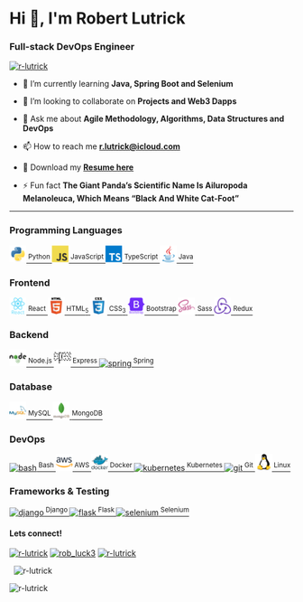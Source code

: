 <h1 align="left">Hi 👋, I'm Robert Lutrick</h1>
<h3 align="left">Full-stack DevOps Engineer</h3>
<p align="left">
    <a href="https://github.com/ryo-ma/github-profile-trophy">
        <img src="https://github-profile-trophy.vercel.app/?username=r-lutrick" 
             alt="r-lutrick" /></a>
</p>

- 🌱 I’m currently learning **Java, Spring Boot and Selenium**

- 🤝 I’m looking to collaborate on **Projects and Web3 Dapps**

- 💬 Ask me about **Agile Methodology, Algorithms, Data Structures and DevOps**

- 📫 How to reach me **r.lutrick@icloud.com**

- 📄 Download my <a href="https://docs.google.com/document/d/1nHtiTVg0hUk_CItRQTGX583r_w7a-fe2jEl8sfilNOE/export?format=pdf" target="_blank" rel="noreferrer"> **Resume here** </a>

- ⚡ Fun fact **The Giant Panda’s Scientific Name Is Ailuropoda Melanoleuca, Which Means “Black And White Cat-Foot”**
---
<h3 align="left">Programming Languages</h3>
<p align="left">
    <a href="https://www.python.org" target="_blank" rel="noreferrer">
        <img src="https://raw.githubusercontent.com/devicons/devicon/master/icons/python/python-original.svg"
            alt="python" width="30" height="30" /><sup> Python </sup></a>
    <a href="https://developer.mozilla.org/en-US/docs/Web/JavaScript" target="_blank" rel="noreferrer">
        <img src="https://raw.githubusercontent.com/devicons/devicon/master/icons/javascript/javascript-original.svg"
            alt="javascript" width="30" height="30" /><sup> JavaScript </sup></a>
    <a href="https://www.typescriptlang.org/" target="_blank" rel="noreferrer">
        <img src="https://raw.githubusercontent.com/devicons/devicon/master/icons/typescript/typescript-original.svg"
            alt="typescript" width="30" height="30" /><sup> TypeScript </sup></a>
    <a href="https://www.java.com" target="_blank" rel="noreferrer">
        <img src="https://raw.githubusercontent.com/devicons/devicon/master/icons/java/java-original.svg" alt="java"
            width="30" height="30" /><sup> Java </sup></a>
</p>

<h3 align="left">Frontend</h3>
<p align="left">
    <a href="https://reactjs.org/" target="_blank" rel="noreferrer">
        <img src="https://raw.githubusercontent.com/devicons/devicon/master/icons/react/react-original-wordmark.svg"
            alt="react" width="30" height="30" /><sup> React </sup></a>
    <a href="https://www.w3.org/html/" target="_blank" rel="noreferrer">
        <img src="https://raw.githubusercontent.com/devicons/devicon/master/icons/html5/html5-original-wordmark.svg"
            alt="html5" width="30" height="30" /><sup> HTML<sub>5</sub> </sup></a>
    <a href="https://www.w3schools.com/css/" target="_blank" rel="noreferrer">
        <img src="https://raw.githubusercontent.com/devicons/devicon/master/icons/css3/css3-original-wordmark.svg"
            alt="css3" width="30" height="30" /><sup> CSS<sub>3</sub> </sup></a>
    <a href="https://getbootstrap.com" target="_blank" rel="noreferrer">
        <img src="https://raw.githubusercontent.com/devicons/devicon/master/icons/bootstrap/bootstrap-plain-wordmark.svg"
            alt="bootstrap" width="30" height="30" /><sup> Bootstrap </sup></a>
    <a href="https://sass-lang.com" target="_blank" rel="noreferrer">
        <img src="https://raw.githubusercontent.com/devicons/devicon/master/icons/sass/sass-original.svg" alt="sass"
            width="30" height="30" /> <sup> Sass </sup></a>
    <a href="https://redux.js.org" target="_blank" rel="noreferrer">
        <img src="https://raw.githubusercontent.com/devicons/devicon/master/icons/redux/redux-original.svg" alt="redux"
            width="30" height="30" /> <sup> Redux </sup></a>
</p>

<h3 align="left">Backend</h3>
<p align="left">
    <a href="https://nodejs.org" target="_blank" rel="noreferrer">
        <img src="https://raw.githubusercontent.com/devicons/devicon/master/icons/nodejs/nodejs-original-wordmark.svg"
            alt="nodejs" width="30" height="30" /><sup> Node.js </sup></a>
    <a href="https://expressjs.com" target="_blank" rel="noreferrer">
        <img src="https://raw.githubusercontent.com/rahuldkjain/github-profile-readme-generator/888aff31e1d26dd2a6acf6afebbc34970aeb0118/src/images/icons/BackendDevelopment/express.svg"
            alt="express" width="30" height="30" /><sup> Express </sup>
    </a>
    <a href="https://spring.io/" target="_blank" rel="noreferrer">
        <img src="https://www.vectorlogo.zone/logos/springio/springio-icon.svg" alt="spring" width="30"
            height="30" /><sup> Spring </sup>
    </a>
</p>

<h3 align="left">Database</h3>
<p align="left">
    <a href="https://www.mysql.com/" target="_blank" rel="noreferrer">
        <img src="https://raw.githubusercontent.com/devicons/devicon/master/icons/mysql/mysql-original-wordmark.svg"
            alt="mysql" width="30" height="30" /><sup> MySQL </sup> </a>
    <a href="https://www.mongodb.com/" target="_blank" rel="noreferrer">
        <img src="https://raw.githubusercontent.com/devicons/devicon/master/icons/mongodb/mongodb-original-wordmark.svg"
            alt="mongodb" width="30" height="30" /> <sup> MongoDB </sup> </a>
</p>

<h3 align="left">DevOps</h3>
<p align="left">
    <a href="https://www.gnu.org/software/bash/" target="_blank" rel="noreferrer">
        <img src="https://www.vectorlogo.zone/logos/gnu_bash/gnu_bash-icon.svg" alt="bash" width="30"
            height="30" /><sup> Bash </sup></a>
    <a href="https://aws.amazon.com" target="_blank" rel="noreferrer">
        <img src="https://raw.githubusercontent.com/devicons/devicon/master/icons/amazonwebservices/amazonwebservices-original-wordmark.svg"
            alt="aws" width="30" height="30" /><sup> AWS </sup></a>
    <a href="https://www.docker.com/" target="_blank" rel="noreferrer">
        <img src="https://raw.githubusercontent.com/devicons/devicon/master/icons/docker/docker-original-wordmark.svg"
            alt="docker" width="30" height="30" /><sup> Docker </sup></a>
    <a href="https://kubernetes.io" target="_blank" rel="noreferrer">
        <img src="https://www.vectorlogo.zone/logos/kubernetes/kubernetes-icon.svg" alt="kubernetes" width="30"
            height="30" /><sup> Kubernetes </sup></a>
    <a href="https://git-scm.com/" target="_blank" rel="noreferrer">
        <img src="https://www.vectorlogo.zone/logos/git-scm/git-scm-icon.svg" alt="git" width="30" height="30" /><sup>
            Git </sup></a>
    <a href="https://www.linux.org/" target="_blank" rel="noreferrer">
        <img src="https://raw.githubusercontent.com/devicons/devicon/master/icons/linux/linux-original.svg" alt="linux"
            width="30" height="30" /><sup> Linux </sup></a>
</p>

<h3 align="left">Frameworks & Testing</h3>
<p align="left">
    <a href="https://www.djangoproject.com/" target="_blank" rel="noreferrer">
        <img src="https://cdn.worldvectorlogo.com/logos/django.svg" alt="django" width="30" height="30" /><sup> Django
        </sup></a>
    <a href="https://flask.palletsprojects.com/" target="_blank" rel="noreferrer">
        <img src="https://www.vectorlogo.zone/logos/pocoo_flask/pocoo_flask-icon.svg" alt="flask" width="30"
            height="30" /><sup> Flask </sup></a>
    <a href="https://www.selenium.dev" target="_blank" rel="noreferrer">
        <img src="https://upload.wikimedia.org/wikipedia/commons/d/d5/Selenium_Logo.png" alt="selenium" width="30"
            height="30" /><sup> Selenium </sup></a>
</p>

<h4 align="left">Lets connect!</h4>
<p align="left">
    <a href="https://linkedin.com/in/r-lutrick" target="blank"><img src="https://raw.githubusercontent.com/rahuldkjain/github-profile-readme-generator/master/src/images/icons/Social/linked-in-alt.svg" alt="r-lutrick" height="30" width="30" /></a>
    <a href="https://instagram.com/rob_luck3" target="blank"><img src="https://raw.githubusercontent.com/rahuldkjain/github-profile-readme-generator/master/src/images/icons/Social/instagram.svg" alt="rob_luck3" height="30" width="30" /></a>
    <a href="https://www.leetcode.com/r-lutrick" target="blank"><img src="https://raw.githubusercontent.com/rahuldkjain/github-profile-readme-generator/master/src/images/icons/Social/leet-code.svg" alt="r-lutrick" height="30" width="30" /></a>
</p>


<p align="left">&nbsp;
  <img src="https://github-readme-stats.vercel.app/api?username=r-lutrick&show_icons=true&locale=en"
        alt="r-lutrick" />
  
</p>

<p align="left">
  <img src="https://github-readme-stats.vercel.app/api/top-langs?username=r-lutrick&show_icons=true&locale=en&layout=compact"
        alt="r-lutrick" />
</p>
